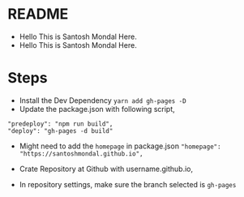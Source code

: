 # README

- Hello This is Santosh Mondal Here.
- Hello This is Santosh Mondal Here.

# Steps

- Install the Dev Dependency `yarn add gh-pages -D`
- Update the package.json with following script,

```
"predeploy": "npm run build",
"deploy": "gh-pages -d build"
```

- Might need to add the `homepage` in package.json
  `"homepage": "https://santoshmondal.github.io",`

- Crate Repository at Github with username.github.io,
- In repository settings, make sure the branch selected is `gh-pages`
